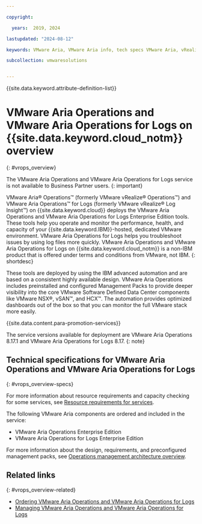```yaml
---

copyright:

  years:  2019, 2024

lastupdated: "2024-08-12"

keywords: VMware Aria, VMware Aria info, tech specs VMware Aria, vRealize info

subcollection: vmwaresolutions


---
```


{{site.data.keyword.attribute-definition-list}}

# VMware Aria Operations and VMware Aria Operations for Logs on {{site.data.keyword.cloud_notm}} overview
{: #vrops_overview}

The VMware Aria Operations and VMware Aria Operations for Logs service is not available to Business Partner users.
{: important}

VMware Aria® Operations™ (formerly VMware vRealize® Operations™) and VMware Aria Operations™ for Logs (formerly VMware vRealize® Log Insight™) on {{site.data.keyword.cloud}} deploys the VMware Aria Operations and VMware Aria Operations for Logs Enterprise Edition tools. These tools help you operate and monitor the performance, health, and capacity of your {{site.data.keyword.IBM}}-hosted, dedicated VMware environment. VMware Aria Operations for Logs helps you troubleshoot issues by using log files more quickly. VMware Aria Operations and VMware Aria Operations for Logs on {{site.data.keyword.cloud_notm}} is a non-IBM product that is offered under terms and conditions from VMware, not IBM.
{: shortdesc}

These tools are deployed by using the IBM advanced automation and are based on a consistent highly available design. VMware Aria Operations includes preinstalled and configured Management Packs to provide deeper visibility into the core VMware Software Defined Data Center components like VMware NSX®, vSAN™, and HCX™. The automation provides optimized dashboards out of the box so that you can monitor the full VMware stack more easily.

{{site.data.content.para-promotion-services}}

The service versions available for deployment are VMware Aria Operations 8.17.1 and VMware Aria Operations for Logs 8.17.
{: note}

## Technical specifications for VMware Aria Operations and VMware Aria Operations for Logs
{: #vrops_overview-specs}

For more information about resource requirements and capacity checking for some services, see [Resource requirements for services](/docs/vmwaresolutions?topic=vmwaresolutions-vc_addingservices#vc_addingservices-resource-requirements).

The following VMware Aria components are ordered and included in the service:
* VMware Aria Operations Enterprise Edition
* VMware Aria Operations for Logs Enterprise Edition

For more information about the design, requirements, and preconfigured management packs, see [Operations management architecture overview](/docs/vmwaresolutions?topic=vmwaresolutions-opsmgmt-arch).

## Related links
{: #vrops_overview-related}

* [Ordering VMware Aria Operations and VMware Aria Operations for Logs](/docs/vmwaresolutions?topic=vmwaresolutions-vrops_ordering)
* [Managing VMware Aria Operations and VMware Aria Operations for Logs](/docs/vmwaresolutions?topic=vmwaresolutions-managing_vrops)
